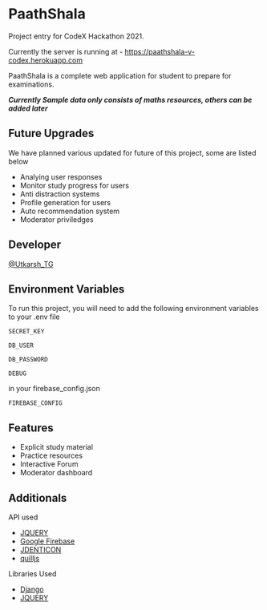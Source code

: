 
# PaathShala

Project entry for CodeX Hackathon 2021.

Currently the server is running at -
https://paathshala-v-codex.herokuapp.com

PaathShala is a complete web application for 
student to prepare for examinations.

_**Currently Sample data only consists of maths resources, others can be added later**_




## Future Upgrades

We have planned various updated for future of 
this project, some are listed below
- Analying user responses
- Monitor study progress for users
- Anti distraction systems
- Profile generation for users
- Auto recommendation system
- Moderator priviledges

  
## Developer

[@Utkarsh_TG](https://github.com/Utkarsh-TG)

  
## Environment Variables

To run this project, you will need to add the following environment variables to your .env file

`SECRET_KEY`

`DB_USER`

`DB_PASSWORD`

`DEBUG`

in your firebase_config.json

`FIREBASE_CONFIG` 

  
## Features

- Explicit study material
- Practice resources 
- Interactive Forum
- Moderator dashboard


## Additionals

API used

- [JQUERY](https://jquery.com/)
- [Google Firebase](https://firebase.google.com/)
- [JDENTICON](https://jdenticon.com/)
- [quilljs](https://quilljs.com/playground/)

Libraries Used

- [Django](https://www.djangoproject.com/)
- [JQUERY](https://jquery.com/)